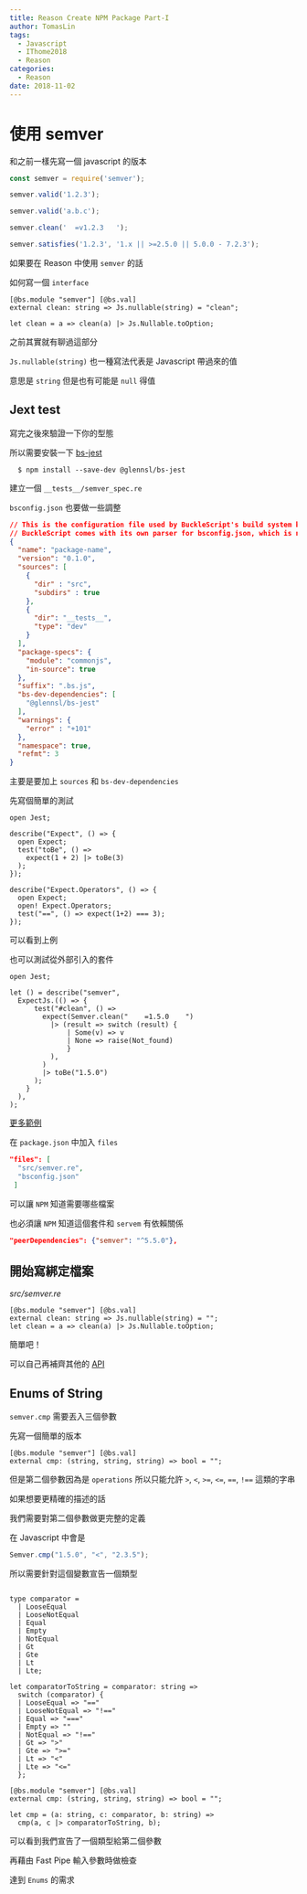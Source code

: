 ```yaml
---
title: Reason Create NPM Package Part-I
author: TomasLin
tags:
  - Javascript
  - IThome2018
  - Reason
categories:
  - Reason
date: 2018-11-02
---
```


# 使用 semver

和之前一樣先寫一個 javascript 的版本

```javascript
const semver = require('semver');

semver.valid('1.2.3');

semver.valid('a.b.c');

semver.clean('  =v1.2.3   ');

semver.satisfies('1.2.3', '1.x || >=2.5.0 || 5.0.0 - 7.2.3');
```

如果要在 Reason 中使用 `semver` 的話

如何寫一個 `interface` 

```reason
[@bs.module "semver"] [@bs.val] 
external clean: string => Js.nullable(string) = "clean";

let clean = a => clean(a) |> Js.Nullable.toOption;
```

之前其實就有聊過這部分

`Js.nullable(string)` 也一種寫法代表是 Javascript 帶過來的值

意思是 `string` 但是也有可能是 `null` 得值

## Jext test

寫完之後來驗證一下你的型態

所以需要安裝一下 [bs-jest](https://github.com/glennsl/bs-jest)

```
  $ npm install --save-dev @glennsl/bs-jest
```

建立一個 `__tests__/semver_spec.re`

`bsconfig.json` 也要做一些調整

```json
// This is the configuration file used by BuckleScript's build system bsb. Its documentation lives here: http://bucklescript.github.io/bucklescript/docson/#build-schema.json
// BuckleScript comes with its own parser for bsconfig.json, which is normal JSON, with the extra support of comments and trailing commas.
{
  "name": "package-name",
  "version": "0.1.0",
  "sources": [
    {
      "dir" : "src",
      "subdirs" : true
    },
    {
      "dir": "__tests__",
      "type": "dev"
    }
  ],
  "package-specs": {
    "module": "commonjs",
    "in-source": true
  },
  "suffix": ".bs.js",
  "bs-dev-dependencies": [
    "@glennsl/bs-jest"
  ],
  "warnings": {
    "error" : "+101"
  },
  "namespace": true,
  "refmt": 3
}
```

主要是要加上 `sources` 和 `bs-dev-dependencies`

先寫個簡單的測試

```reason
open Jest;

describe("Expect", () => {
  open Expect;
  test("toBe", () => 
    expect(1 + 2) |> toBe(3)
  );
});

describe("Expect.Operators", () => {
  open Expect;
  open! Expect.Operators;
  test("==", () => expect(1+2) === 3);
});
```

可以看到上例

也可以測試從外部引入的套件

```reason
open Jest;

let () = describe("semver",
  ExpectJs.(() => {
      test("#clean", () =>
        expect(Semver.clean("    =1.5.0    ")
          |> (result => switch (result) {
              | Some(v) => v
              | None => raise(Not_found)
              }
          ),
        )
        |> toBe("1.5.0")
      );
    }
  ),
);
```

[更多範例](https://github.com/glennsl/bs-jest/tree/master/__tests__)

在 `package.json` 中加入 `files`

```json
"files": [   
  "src/semver.re", 
  "bsconfig.json"
 ]
```

可以讓 `NPM` 知道需要哪些檔案

也必須讓 `NPM` 知道這個套件和 `servem` 有依賴關係

```json
"peerDependencies": {"semver": "^5.5.0"},
```

## 開始寫綁定檔案

*src/semver.re*

```reason
[@bs.module "semver"] [@bs.val]
external clean: string => Js.nullable(string) = "";
let clean = a => clean(a) |> Js.Nullable.toOption;
```

簡單吧！

可以自己再補齊其他的 [API](https://github.com/npm/node-semver)

## Enums of String

`semver.cmp` 需要丟入三個參數

先寫一個簡單的版本

```reason
[@bs.module "semver"] [@bs.val]
external cmp: (string, string, string) => bool = "";
```

但是第二個參數因為是 `operations` 所以只能允許 `>`, `<`, `>=`, `<=`, `==`, `!==` 這類的字串

如果想要更精確的描述的話

我們需要對第二個參數做更完整的定義

在 Javascript 中會是

```javascript
Semver.cmp("1.5.0", "<", "2.3.5");
```

所以需要針對這個變數宣告一個類型

```reason

type comparator = 
  | LooseEqual
  | LooseNotEqual
  | Equal
  | Empty
  | NotEqual
  | Gt
  | Gte
  | Lt
  | Lte;

let comparatorToString = comparator: string =>
  switch (comparator) {
  | LooseEqual => "=="
  | LooseNotEqual => "!=="
  | Equal => "==="
  | Empty => ""
  | NotEqual => "!=="
  | Gt => ">"
  | Gte => ">="
  | Lt => "<"
  | Lte => "<="
  };

[@bs.module "semver"] [@bs.val]
external cmp: (string, string, string) => bool = "";

let cmp = (a: string, c: comparator, b: string) =>
  cmp(a, c |> comparatorToString, b);
```

可以看到我們宣告了一個類型給第二個參數

再藉由 Fast Pipe 輸入參數時做檢查

達到 `Enums` 的需求